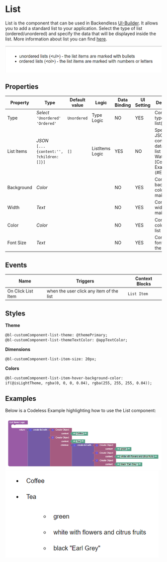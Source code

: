 # List

List is the component that can be used in Backendless [UI-Builder](https://backendless.com/developers/#ui-builder). It allows you to add a standard list to your application. Select the type of list (ordered/unordered) and specify the data that will be displayed inside the list.
More information about list you can find [here](https://developer.mozilla.org/en-US/docs/Web/HTML/Element/li).

<p align="center">
  <img src="./thumbnail.png" alt="main thumbnail" width="780"/>
</p>

## Properties

| Property   | Type                                          | Default value | Logic           | Data Binding | UI Setting | Description                                                                                      |
|------------|-----------------------------------------------|---------------|-----------------|--------------|------------|--------------------------------------------------------------------------------------------------|
| Type       | *Select* <br> `'Unordered'` <br> `'Ordered'`  | `Unordered`   | Type Logic      | NO           | YES        | Controls the type of list(ul/ol).                                                                |
| List Items | *JSON* <br> `[...{content:'', ?children:[]}]` | `[]`          | ListItems Logic | YES          | NO         | Specifies a JSON array containing data of the list items. Watch [Codeless Examples] (#Examples). |
| Background | *Color*                                       |               |                 | NO           | YES        | Controls the background color of the main block.                                                 |
| Width      | *Text*                                        |               |                 | NO           | YES        | Controls the width of the main block.                                                            |
| Color      | *Color*                                       |               |                 | NO           | YES        | Controls the color of the list items.                                                            |
| Font Size  | *Text*                                        |               |                 | NO           | YES        | Controls the font size of the list items.                                                        |

## Events

| Name                      | Triggers                                               | Context Blocks |
|---------------------------|--------------------------------------------------------|----------------|
| On Click List Item        | when the user click any item of the list               | `List Item`    |

## Styles

**Theme**
````
@bl-customComponent-list-theme: @themePrimary;
@bl-customComponent-list-themeTextColor: @appTextColor;
````

**Dimensions**
```
@bl-customComponent-list-item-size: 20px;
```

**Colors**
````
@bl-customComponent-list-item-hover-background-color: if(@isLightTheme, rgba(0, 0, 0, 0.04), rgba(255, 255, 255, 0.04));
````

## Examples

Below is a Codeless Example highlighting how to use the List component:

![list data example](example-images/list-data-example.png)
![list data example view](example-images/list-data-example-view.png)
